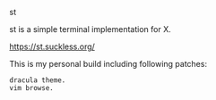 st

st is a simple terminal implementation for X.

https://st.suckless.org/

This is my personal build including following patches:

    dracula theme.
    vim browse.



